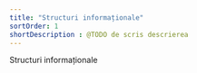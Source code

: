 ```yaml
---
title: "Structuri informaționale"
sortOrder: 1
shortDescription : @TODO de scris descrierea
---
```


Structuri informaționale
